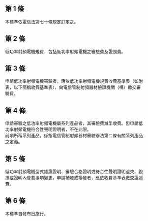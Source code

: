 第 1 條
-------
本標準依電信法第七十條規定訂定之。

第 2 條
-------
低功率射頻電機規費，包括低功率射頻電機之審驗費及證照費。

第 3 條
-------
申請低功率射頻電機審驗者，應依低功率射頻電機規費收費基準表（如附  
表，以下簡稱收費基準表），向電信管制射頻器材驗證機關（構）繳交審  
驗費。

第 4 條
-------
申請審驗之低功率射頻電機屬系列產品者，其審驗費減半收費。但申請低  
功率射頻電機符合性聲明證明者，不在此限。  
前項所稱系列產品，係指電信管制射頻器材審驗辦法第二條有關系列產品  
之定義。

第 5 條
-------
低功率射頻電機型式認證證明、審驗合格證明或符合性聲明證明遺失、毀  
損或證明內登載事項變更，申請補發或換發者，應依收費基準表繳交證照  
費。

第 6 條
-------
本標準自發布日施行。

